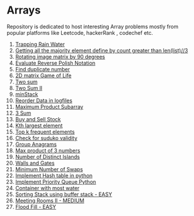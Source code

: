# Arrays

Repository is dedicated to host interesting Array problems mostly from popular platforms like Leetcode, hackerRank , codechef etc.

1. [Trapping Rain Water](https://github.com/KumarAbhinav2/Arrays/blob/master/trappingTrainingWater(LTH-42).py)
2. [Getting all the majority element define by count greater than len(list)//3](https://github.com/KumarAbhinav2/Arrays/blob/master/majorityElementII(LTM-229).py)
3. [Rotating image matrix by 90 degrees](https://github.com/KumarAbhinav2/Arrays/blob/master/rotate_image(LTM-48).py)
4. [Evaluate Reverse Polish Notation](https://github.com/KumarAbhinav2/Arrays/blob/master/evaluate_reverse_polish_notation(LTM-150).py)
5. [Find duplicate number](https://github.com/KumarAbhinav2/Arrays/blob/master/find_duplicate_number(LTM-287).py)
6. [2D matrix Game of Life](https://github.com/KumarAbhinav2/Arrays/blob/master/game_of_life(LTM-289).py)
7. [Two sum](https://github.com/KumarAbhinav2/Arrays/blob/master/two_sum(LTE-1).py)
8. [Two Sum II](https://github.com/KumarAbhinav2/Arrays/blob/master/two-sumII(LTE-167).py)
9. [minStack](https://github.com/KumarAbhinav2/Arrays/blob/master/minStack(LTE-155).py)
10. [Reorder Data in logfiles](https://github.com/KumarAbhinav2/Arrays/blob/master/Reorder_Data_in_log_files(LTE-937).py)
11. [Maximum Product Subarray](https://github.com/KumarAbhinav2/Arrays/blob/master/Max_Product_Subarray(LTM-152).py)
12. [3 Sum](https://github.com/KumarAbhinav2/Arrays/blob/master/3Sum(LTM-15).py)
13. [Buy and Sell Stock](https://github.com/KumarAbhinav2/Arrays/blob/master/BuyAndSellStock(LTE-121).py)
14. [Kth largest element](https://github.com/KumarAbhinav2/Arrays/blob/master/kth_largest_element_in_array(LTM-215).py)
15. [Top k frequent elements](https://github.com/KumarAbhinav2/Arrays/blob/master/top_k_frequent_elements(LTM-347).py)
16. [Check for suduko validity](https://github.com/KumarAbhinav2/Arrays/blob/master/is_valid_sudoko(LTM-36).py)
17. [Group Anagrams](https://github.com/KumarAbhinav2/Arrays/blob/master/group_anagrams(LTM-49).py)
18. [Max product of 3 numbers](https://github.com/KumarAbhinav2/Arrays/blob/master/max_product_of_3numbers(LTE-628).py) 
19. [Number of Distinct Islands](https://github.com/KumarAbhinav2/Arrays/blob/master/numberOfDistinctIslands(LTM-200).py)
20. [Walls and Gates](https://github.com/KumarAbhinav2/Arrays/blob/master/wallsAndGates(LTM-286).py)
21. [Minimum Number of Swaps](https://github.com/KumarAbhinav2/Arrays/blob/master/minNoSwaps(LTM-1156).py) 
22. [Implement Hash table in python](https://github.com/KumarAbhinav2/Arrays/blob/master/implementHashTable.py) 
23. [Implement Priority Queue Python](https://github.com/KumarAbhinav2/Arrays/blob/master/implementPriorityQueue.py)
24. [Container with most water](https://github.com/KumarAbhinav2/Arrays/blob/master/containerWithMostWater(LTM-11).py) 
25. [Sorting Stack using buffer stack - EASY](https://github.com/KumarAbhinav2/Arrays/blob/master/sortingStack.py)
26. [Meeting Rooms II - MEDIUM](https://github.com/KumarAbhinav2/Arrays/blob/master/meeting-roomsII(LTM-253).py)
27. [Flood Fill - EASY](https://github.com/KumarAbhinav2/Arrays/blob/master/flood-fill(LTE-733).py) 
